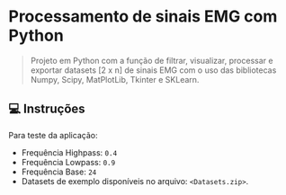 # Processamento de sinais EMG com Python


> Projeto em Python com a função de filtrar, visualizar, processar e exportar datasets [2 x n] de sinais EMG com o uso das bibliotecas Numpy, Scipy, MatPlotLib, Tkinter e SKLearn.

## 💻 Instruções

Para teste da aplicação:
* Frequência Highpass: `0.4`
* Frequência Lowpass: `0.9`
* Frequência Base: `24`
* Datasets de exemplo disponíveis no arquivo: `<Datasets.zip>`.
